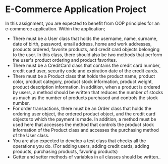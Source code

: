 # E-Commerce Application Project

In this assignment, you are expected to benefit from OOP principles for an e-commerce application. Within the application;
- There must be a User class that holds the username, name, surname, date of birth, password, email address, home and work addresses, products ordered, favorite products, and credit card objects belonging to the user. In this class, there should also be two methods that perform the user's product ordering and product favorites.
- There must be a CreditCard class that contains the credit card number, credit card user, security code and expiration date of the credit cards.
- There must be a Product class that holds the product name, product color, product category, product stock information, product weight, product description information. In addition, when a product is ordered by users, a method should be written that reduces the number of stocks as much as the number of products purchased and controls the stock number.
- For order transactions, there must be an Order class that holds the ordering user object, the ordered product object, and the credit card objects to which the payment is made. In addition, a method must be used here that accesses the method that controls the product stock information of the Product class and accesses the purchasing method of the User class.
- You are also expected to develop a test class that checks all the operations you do. (For adding users, adding credit cards, adding products, purchasing products, favoring products)
- Getter and setter methods of variables in all classes should be written.. 
